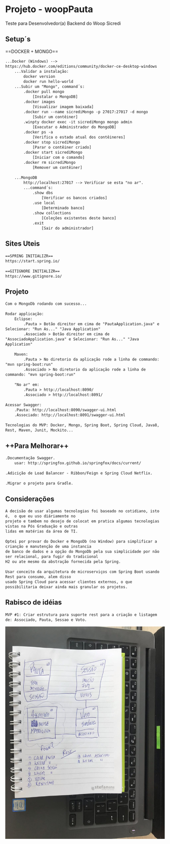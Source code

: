 # Projeto - woopPauta
Teste para Desenvolvedor(a) Backend do Woop Sicredi

## Setup´s
==DOCKER + MONGO==

	...Docker (Windows) --> https://hub.docker.com/editions/community/docker-ce-desktop-windows
  		...Validar a instalação:
			docker version
			docker run hello-world
		...Subir um "Mongo", command´s:
			.docker pull mongo
				[Instalar o MongoDB]
			.docker images
				[Visualizar imagem baixada]
			.docker run --name sicrediMongo -p 27017:27017 -d mongo
				[Subir um contêiner]
			.winpty docker exec -it sicrediMongo mongo admin
				[Executar o Administrador do MongoDB]
			.docker ps -a
				[Verifica o estado atual dos contêineres]
			.docker stop sicrediMongo
				[Parar o contêiner criado]
			.docker start sicrediMongo
				[Iniciar com o comando]
			.docker rm sicrediMongo
				[Remover um contêiner]

		...MongoDB
			http://localhost:27017 --> Verificar se esta "no ar".
			...command´s:
				.show dbs
					[Verificar os bancos criados]
				.use local
					[Determinado banco]
				.show collections
					[Coleções existentes deste banco]
				.exit
					[Sair do administrador]

## Sites Uteis
	==SPRING INITIALIZR==
	https://start.spring.io/

	==GITIGNORE INITIALIZR==
	https://www.gitignore.io/
	
## Projeto
	Com o MongoDb rodando com sucesso...
	
	Rodar applicação: 
		Eclipse:
			.Pauta > Botão direitor em cima de "PautaApplication.java" e Selecionar: "Run As..." "Java Application"
			.Associado > Botão direitor em cima de "AssociadoApplication.java" e Selecionar: "Run As..." "Java Application"
	
		Maven:
			.Pauta > No diretorio da aplicação rode a linha de commando: "mvn spring-boot:run"
			.Associado > No diretorio da aplicação rode a linha de commando: "mvn spring-boot:run"
		
		"No ar" em: 
			.Pauta > http://localhost:8090/
			.Associado > http://localhost:8091/

	Acessar Swagger:
		.Pauta: http://localhost:8090/swagger-ui.html
		.Associado: http://localhost:8091/swagger-ui.html
	
	Tecnologias do MVP: Docker, Mongo, Spring Boot, Spring Cloud, Java8, Rest, Maven, Junit, Mockito...
		
## ++Para Melhorar++
	.Documentação Swagger.
		usar: http://springfox.github.io/springfox/docs/current/

	.Adicição de Load Balancer - Ribbon/Feign e Spring Cloud Netflix.
	
	.Migrar o projeto para Gradle. 

## Considerações
	A decisão de usar algumas tecnologias foi baseado no cotidiano, isto é,  o que eu uso diáriamente no
	projeto e tambem no desejo de colocat em pratica algumas tecnologias vistas na Pós Graduação e outras
	lidas em matérias da área de TI.

	Optei por provar do Docker e MongoDb (no Window) para simplificar a crianção e manutenção de uma instancia
	de banco de dados e a opção do MongoDb pela sua simplicidade por não ser relacional, para fugir do tradicional
	H2 ou ate mesmo da abstração fornecida pela Spring.

	Usar conceito da arquitetura de microserviços com Spring Boot usando Rest para consumo, alem disso 
	usado Spring Cloud para acessar clientes externos, o que possibilitaria deixar ainda mais granular os projetos.
	
## Rabisco de idéias
	MVP #1: Criar estrutura para suporte rest para a criação e listagem de: Associado, Pauta, Sessao e Voto. 
![alt text](https://github.com/grfrick/woopPauta/blob/master/rabisco%20inicia%20de%20ideias%20MVP.jpeg)
